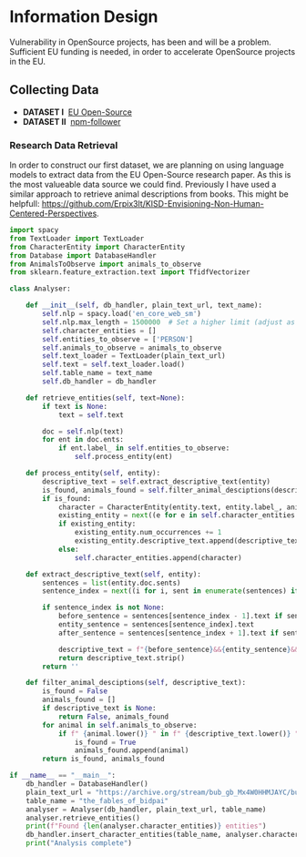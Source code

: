 # Information Design
Vulnerability in OpenSource projects, has been and will be a problem. Sufficient EU funding is needed, in order to accelerate OpenSource projects in the EU.
## Collecting Data
- **DATASET I**  [EU Open-Source](https://digital-strategy.ec.europa.eu/en/library/study-about-impact-open-source-software-and-hardware-technological-independence-competitiveness-and)
- **DATASET II**  [npm-follower](https://arxiv.org/pdf/2308.12545)

### Research Data Retrieval
In order to construct our first dataset, we are planning on using language models to extract data from the EU Open-Source research paper. As this is the most valueable data source we could find.
Previously I have used a similar approach to retrieve animal descriptions from books. This might be helpfull: https://github.com/Erpix3lt/KISD-Envisioning-Non-Human-Centered-Perspectives.

```python
import spacy
from TextLoader import TextLoader
from CharacterEntity import CharacterEntity
from Database import DatabaseHandler
from AnimalsToObserve import animals_to_observe
from sklearn.feature_extraction.text import TfidfVectorizer

class Analyser:

    def __init__(self, db_handler, plain_text_url, text_name):
        self.nlp = spacy.load('en_core_web_sm')
        self.nlp.max_length = 1500000  # Set a higher limit (adjust as needed)
        self.character_entities = []
        self.entities_to_observe = ['PERSON']
        self.animals_to_observe = animals_to_observe
        self.text_loader = TextLoader(plain_text_url)
        self.text = self.text_loader.load()
        self.table_name = text_name
        self.db_handler = db_handler

    def retrieve_entities(self, text=None):
        if text is None:
            text = self.text

        doc = self.nlp(text)
        for ent in doc.ents:
            if ent.label_ in self.entities_to_observe:
                self.process_entity(ent)

    def process_entity(self, entity):
        descriptive_text = self.extract_descriptive_text(entity)
        is_found, animals_found = self.filter_animal_desciptions(descriptive_text)
        if is_found:
            character = CharacterEntity(entity.text, entity.label_, animals_found, [descriptive_text.split('&&')], 1)
            existing_entity = next((e for e in self.character_entities if e.name == character.name), None)
            if existing_entity:
                existing_entity.num_occurrences += 1
                existing_entity.descriptive_text.append(descriptive_text.split('&&'))
            else:
                self.character_entities.append(character)

    def extract_descriptive_text(self, entity):
        sentences = list(entity.doc.sents)
        sentence_index = next((i for i, sent in enumerate(sentences) if entity.start_char < sent.end_char), None)

        if sentence_index is not None:
            before_sentence = sentences[sentence_index - 1].text if sentence_index > 0 else ''
            entity_sentence = sentences[sentence_index].text
            after_sentence = sentences[sentence_index + 1].text if sentence_index + 1 < len(sentences) else ''

            descriptive_text = f"{before_sentence}&&{entity_sentence}&&{after_sentence}"
            return descriptive_text.strip()
        return ''

    def filter_animal_desciptions(self, descriptive_text):
        is_found = False
        animals_found = []
        if descriptive_text is None:
            return False, animals_found
        for animal in self.animals_to_observe:
            if f" {animal.lower()} " in f" {descriptive_text.lower()} ":
                is_found = True
                animals_found.append(animal)
        return is_found, animals_found

if __name__ == "__main__":
    db_handler = DatabaseHandler()
    plain_text_url = "https://archive.org/stream/bub_gb_Mx4W0HHMJAYC/bub_gb_Mx4W0HHMJAYC_djvu.txt"
    table_name = "the_fables_of_bidpai"
    analyser = Analyser(db_handler, plain_text_url, table_name)
    analyser.retrieve_entities()
    print(f"Found {len(analyser.character_entities)} entities")
    db_handler.insert_character_entities(table_name, analyser.character_entities)
    print("Analysis complete")
```
